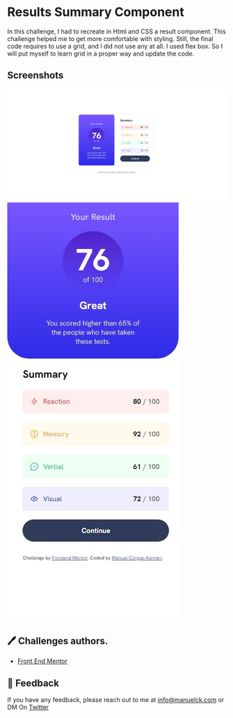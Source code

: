 
# Results Summary Component
In this challenge, I had to recreate in Html and CSS a result component.
This challenge helped me to get more comfortable with styling. Still, the final code requires to use a grid, and I did not use any at all. I used flex box. So I will put myself to learn grid in a proper way and update the code.



## Screenshots

![App Screenshot Web](final/web.jpeg)
![App Screenshot Phone](final/phone.jpeg)


## 🖊️ Challenges authors.
 - [Front End Mentor](https://www.frontendmentor.io/home)




## 💬 Feedback

If you have any feedback, please reach out to me at info@manuelck.com or DM On [Twitter](https://twitter.com/manuelck_)
